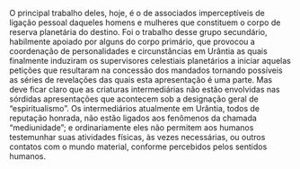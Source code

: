 ﻿O principal trabalho deles, hoje, é o de associados imperceptíveis de ligação pessoal daqueles homens e mulheres que constituem o corpo de reserva planetária do destino. Foi o trabalho desse grupo secundário, habilmente apoiado por alguns do corpo primário, que provocou a coordenação de personalidades e circunstâncias em Urântia as quais finalmente induziram os supervisores celestiais planetários a iniciar aquelas petições que resultaram na concessão dos mandados tornando possíveis as séries de revelações das quais esta apresentação é uma parte. Mas deve ficar claro que as criaturas intermediárias não estão envolvidas nas sórdidas apresentações que acontecem sob a designação geral de “espiritualismo”. Os intermediários atualmente em Urântia, todos de reputação honrada, não estão ligados aos fenômenos da chamada “mediunidade”; e ordinariamente eles não permitem aos humanos testemunhar suas atividades físicas, às vezes necessárias, ou outros contatos com o mundo material, conforme percebidos pelos sentidos humanos.